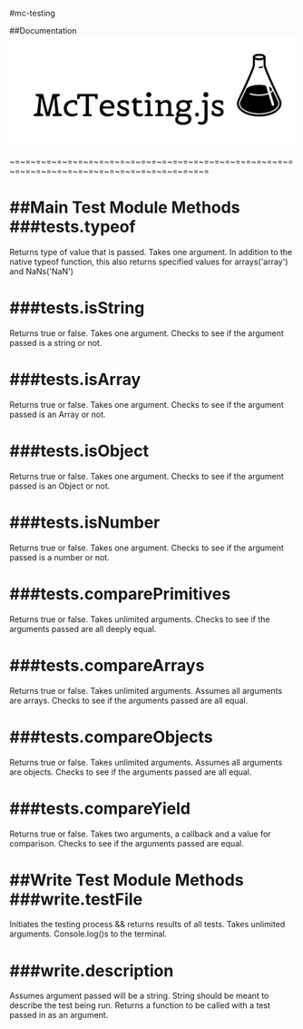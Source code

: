 #mc-testing


##Documentation
![Alt text](./assets/mctestingjs.png 'Mc-Testing logo')

~=~=~=~=~=~=~=~=~=~=~=~=~=~=~=~=~=~=~=~=~=~=~=~=~=~=~=~=~=~=~=~=~=~=~=~=~=~=~=~=~=~=~=~=~=~=


##Main Test Module Methods
###tests.typeof
===============
Returns type of value that is passed. Takes one argument.
  In addition to the native typeof function, this also returns specified values for arrays('array') and NaNs('NaN')

###tests.isString
===============
Returns true or false. Takes one argument.
  Checks to see if the argument passed is a string or not.

###tests.isArray
===============
Returns true or false. Takes one argument.
  Checks to see if the argument passed is an Array or not.

###tests.isObject
===============
Returns true or false. Takes one argument.
  Checks to see if the argument passed is an Object or not.

###tests.isNumber
===============
Returns true or false. Takes one argument.
  Checks to see if the argument passed is a number or not.

###tests.comparePrimitives
===============
Returns true or false. Takes unlimited arguments.
  Checks to see if the arguments passed are all deeply equal.

###tests.compareArrays
===============
Returns true or false. Takes unlimited arguments. Assumes all arguments are arrays.
  Checks to see if the arguments passed are all equal.

###tests.compareObjects
===============
Returns true or false. Takes unlimited arguments. Assumes all arguments are objects.
  Checks to see if the arguments passed are all equal.

###tests.compareYield
===============
Returns true or false. Takes two arguments, a callback and a value for comparison.
  Checks to see if the arguments passed are equal.


##Write Test Module Methods
###write.testFile
===============
Initiates the testing process && returns results of all tests.
Takes unlimited arguments. Console.log()s to the terminal.

###write.description
===============
Assumes argument passed will be a string.
String should be meant to describe the test being run.
Returns a function to be called with a test passed in as an argument.
